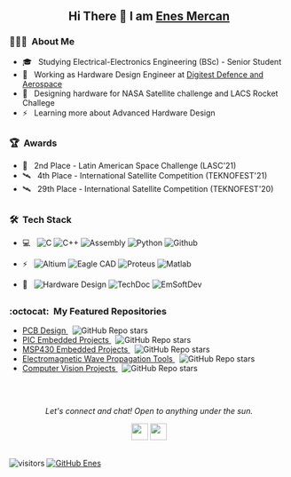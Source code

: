 
<!-- Greeting Section -->

<h2> 
  <p align="center">
      Hi There 👋 I am 
      <a href="https://github.com/enesmrcn">
      Enes Mercan
      </a>
  </p>
</h2>

<!-- ABOUT ME -->

<h3> 👨🏻‍💻 &nbsp;About Me </h3>

- 🎓 &nbsp; Studying Electrical-Electronics Engineering (BSc) - Senior Student
- 💼 &nbsp; Working as Hardware Design Engineer at <a href="https://www.digitest.com.tr/"> Digitest Defence and Aerospace </a>
- 🚀 &nbsp; Designing hardware for NASA Satellite challenge and LACS Rocket Challege
- ⚡ &nbsp; Learning more about Advanced Hardware Design



<h2> 
  <p align="center">
  </p>
</h2>

<!-- AWARDS -->

<h3> 🏆 &nbsp;Awards</h3>

- 🚀 &nbsp; 2nd Place - Latin American Space Challenge (LASC'21)
- 🛰️ &nbsp; 4th Place - International Satellite Competition (TEKNOFEST'21)
- 🛰️ &nbsp; 29th Place - International Satellite Competition (TEKNOFEST'20)



<h2> 
  <p align="center">
  </p>
</h2>

<!-- Tech Stack -->

<h3> 🛠 &nbsp;Tech Stack</h3>

- 💻 &nbsp;
  ![C](https://img.shields.io/badge/-Embedded%20C-000000?style=flat&logo=C)
  ![C++](https://img.shields.io/badge/-C++-000000?style=flat&logo=C%2B%2B&logoColor=00599C)
  ![Assembly](https://img.shields.io/badge/-Assembly-000000?style=flat&logo=assemblyscript)
  ![Python](https://img.shields.io/badge/-Python-000000?style=flat&logo=python&logoColor=3776AB)
  ![Github](http://img.shields.io/badge/-Github-000000?style=flat&logo=Github&logoColor=green)
  
- ⚡ &nbsp;
  ![Altium](https://img.shields.io/badge/-Altium%20Designer-000000?style=flat&logo=altiumdesigner&logoColor=#A5915F) 
  ![Eagle CAD](https://img.shields.io/badge/-Eagle%20CAD-000000?style=flat&logo=autodesk&logoColor=#0696D7) 
  ![Proteus](https://img.shields.io/badge/-Proteus-000000?style=flat&logo=atom&logoColor=#66595C)
  ![Matlab](https://img.shields.io/badge/-Matlab-000000?style=flat&logo=matlab&logoColor=#A5915F)
  
- 🦾 &nbsp;
  ![Hardware Design](https://img.shields.io/badge/-Hardware%20Design-000000?style=flat)
  ![TechDoc](https://img.shields.io/badge/-Technical%20Documentation-000000?style=flat)
  ![EmSoftDev](https://img.shields.io/badge/-Embedded%20Software%20Development-000000?style=flat) 
  
 
 
 
 <h2> 
  <p align="center">
  </p>
</h2>

<!-- MY REPOSITORIES -->

<h3> :octocat: &nbsp;My Featured Repositories</h3> 

- <a href="https://github.com/enesmrcn/PCB-Design"> PCB Design </a> &nbsp; ![GitHub Repo stars](https://img.shields.io/github/stars/enesmrcn/PCB-Design?style=flat)
- <a href="https://github.com/enesmrcn/PIC-MCU-Projects"> PIC Embedded Projects </a> &nbsp; ![GitHub Repo stars](https://img.shields.io/github/stars/enesmrcn/PIC-MCU-Projects?style=flat)
- <a href="https://github.com/enesmrcn/MSP430xxx-Projects"> MSP430 Embedded Projects </a> &nbsp; ![GitHub Repo stars](https://img.shields.io/github/stars/enesmrcn/MSP430xxx-Projects?style=flat)
- <a href="https://github.com/enesmrcn/Wireless-Comm-Tool-Set"> Electromagnetic Wave Propagation Tools </a>  &nbsp; ![GitHub Repo stars](https://img.shields.io/github/stars/enesmrcn/Wireless-Comm-Tool-Set?style=flat)
- <a href="https://github.com/enesmrcn/Computer-Vision-Python"> Computer Vision Projects </a> &nbsp; ![GitHub Repo stars](https://img.shields.io/github/stars/enesmrcn/Computer-Vision-Python?style=flat)
  
 
  
<h2> 
  <p align="center">
  </p>
</h2>



<!-- Contact Section -->
<br/>
<p align="center">
  <i>Let's connect and chat! Open to anything under the sun.</i>

  <p align="center">   
    <a href="https://www.linkedin.com/in/enesmercan/" alt="Linkedin"><img src="https://github.com/nitish-awasthi/nitish-awasthi/blob/master/174857.png" height="30" width="30"></a>
    <a href="mailto:enesmercan1453@gmail.com" alt="Contact me"><img src="https://github.com/nitish-awasthi/nitish-awasthi/blob/master/gmail-512.webp" height="30" width="30"></a>
  </p>
  


<h2> 
  <p align="center">
  </p>
</h2>


  <!-- Visitors badge: -->
![visitors](https://visitor-badge.laobi.icu/badge?page_id=enesmrcn.enesmrcn)  [![GitHub Enes](https://img.shields.io/github/followers/enesmrcn?label=follow&style=social)](https://github.com/enesmrcn)


